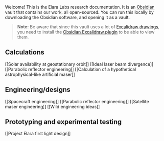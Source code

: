 Welcome! This is the Elara Labs research documentation. It is an [Obsidian](https://obsidian.md) vault that contains our work, all open-sourced. You can run this locally by downloading the Obsidian software, and opening it as a vault.

> **Note:** Be aware that since this vault uses a lot of [Excalidraw drawings](https://excalidraw.com/), you need to install the [Obsidian Excalidraw plugin](https://github.com/zsviczian/obsidian-excalidraw-plugin/) to be able to view them.

## Calculations

[[Solar availability at geostationary orbit]]
[[Ideal laser beam divergence]]
[[Parabolic reflector engineering]]
[[Calculation of a hypothetical astrophysical-like artificial maser]]

## Engineering/designs

[[Spacecraft engineering]]
[[Parabolic reflector engineering]]
[[Satellite maser engineering]]
[[Wild engineering ideas]]

## Prototyping and experimental testing

[[Project Elara first light design]]



